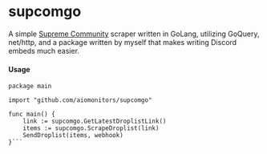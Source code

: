 # supcomgo

A simple [Supreme Community](https://supremecommunity.com) scraper written in GoLang, utilizing GoQuery, net/http, and a package written by myself that makes writing Discord embeds much easier.

#### Usage
```golang
package main

import "github.com/aiomonitors/supcomgo"

func main() {
    link := supcomgo.GetLatestDroplistLink()
    items := supcomgo.ScrapeDroplist(link)
    SendDroplist(items, webhook)
}```